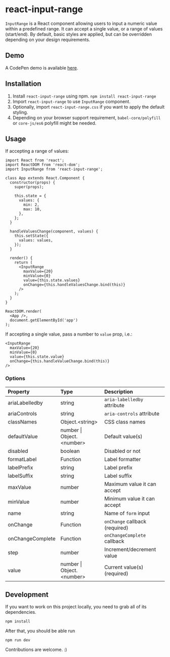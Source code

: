# react-input-range

`InputRange` is a React component allowing users to input a numeric value within a predefined range. It can accept a single value, or a range of values (start/end). By default, basic styles are applied, but can be overridden depending on your design requirements.

## Demo
A CodePen demo is available [here](http://codepen.io/davidchin/full/GpNvqw/).

## Installation

1. Install `react-input-range` using npm. `npm install react-input-range`
2. Import `react-input-range` to use `InputRange` component.
3. Optionally, import `react-input-range.css` if you want to apply the default styling.
4. Depending on your browser support requirement, `babel-core/polyfill` or `core-js/es6` polyfill might be needed.

## Usage
If accepting a range of values:

```{js}
import React from 'react';
import ReactDOM from 'react-dom';
import InputRange from 'react-input-range';

class App extends React.Component {
  constructor(props) {
    super(props);

    this.state = {
      values: {
        min: 2,
        max: 10,
      },
    };
  }

  handleValuesChange(component, values) {
    this.setState({
      values: values,
    });
  }

  render() {
    return (
      <InputRange
        maxValue={20}
        minValue={0}
        value={this.state.values}
        onChange={this.handleValuesChange.bind(this)}
      />
    );
  }
}

ReactDOM.render(
  <App />,
  document.getElementById('app')
);
```

If accepting a single value, pass a number to `value` prop, i.e.:

```{js}
<InputRange
  maxValue={20}
  minValue={0}
  value={this.state.value}
  onChange={this.handleValueChange.bind(this)}
/>
```

### Options
Property                | Type                               | Description
:-----------------------|:-----------------------------------|:----------------------------------
ariaLabelledby          |string                              |`aria-labelledby` attribute
ariaControls            |string                              |`aria-controls` attribute
classNames              |Object.&lt;string&gt;               |CSS class names
defaultValue            |number &vert; Object.&lt;number&gt; |Default value(s)
disabled                |boolean                             |Disabled or not
formatLabel             |Function                            |Label formatter
labelPrefix             |string                              |Label prefix
labelSuffix             |string                              |Label suffix
maxValue                |number                              |Maximum value it can accept
minValue                |number                              |Minimum value it can accept
name                    |string                              |Name of `form` input
onChange                |Function                            |`onChange` callback (required)
onChangeComplete        |Function                            |`onChangeComplete` callback
step                    |number                              |Increment/decrement value
value                   |number &vert; Object.&lt;number&gt; |Current value(s) (required)

## Development

If you want to work on this project locally, you need to grab all of its dependencies.
```
npm install
```

After that, you should be able run
```
npm run dev
```

Contributions are welcome. :)
